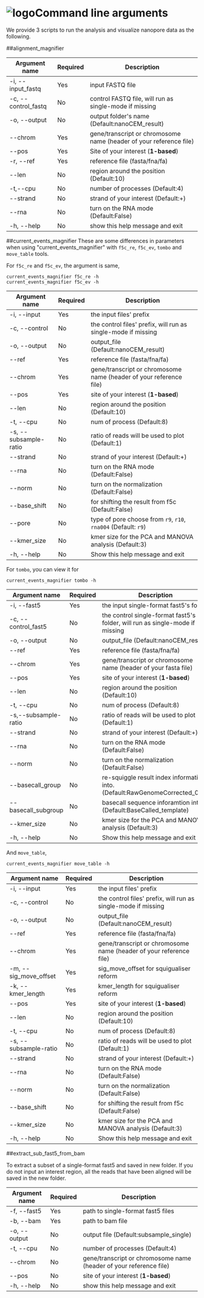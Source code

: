 # ![logo](logo_tiny.png "nanoCEM")Command line arguments
We provide 3  scripts to run the analysis and visualize nanopore data as the following.

##alignment_magnifier


| Argument name                       | Required | Description                                     |
|---------------------------------|----------|-------------------------------------------------|
| -i, --input_fastq               | Yes       | input FASTQ file                                |
| -c, --control_fastq             | No       | control FASTQ file, will run as single-mode if missing            |
| -o, --output                    | No       | output folder's name (Default:nanoCEM_result)    |
| --chrom                         | Yes       | gene/transcript or chromosome name (header of your reference file)|
| --pos                           | Yes       | Site of your interest (**1-based**)         |
| -r, --ref                       | Yes       | reference file (fasta/fna/fa)          |
| --len                           | No       | region around the position   (Default:10)|
| -t,--cpu                           | No       | number of processes   (Default:4)          |
| --strand                        | No       | strand of your interest  (Default:+)          |
| --rna                           | No       | turn on the RNA mode (Default:False)       |
| -h, --help                      | No       | show this help message and exit          |

##current_events_magnifier
These are some differences in parameters when using "current_events_magnifier" with `f5c_re`, `f5c_ev`, `tombo` and `move_table` tools.

For `f5c_re` and `f5c_ev`, the argument is same,

    current_events_magnifier f5c_re -h
    current_events_magnifier f5c_ev -h

| Argument name      | Required | Description                                                     |
|--------------------|----------|-----------------------------------------------------------------|
| -i, --input        | Yes       | the input files' prefix                            |
| -c, --control      | No       | the control files' prefix, will run as single-mode if missing          |
| -o, --output       | No       | output_file (Default:nanoCEM_result)               |
| --ref              | Yes       |reference file (fasta/fna/fa)          |
| --chrom            | Yes       | gene/transcript or chromosome name (header of your reference file)              |
| --pos              | Yes       | site of your interest   (**1-based**)          |
| --len              | No       | region around the position (Default:10)                          |
| -t, --cpu          | No       | num of process (Default:8)                                       |
| -s, --subsample-ratio | No       |  ratio of reads will be used to plot (Default:1)                 |
| --strand           | No       | strand of your interest (Default:+)   |
| --rna              | No       | turn on the RNA mode       (Default:False)                                     |
| --norm             | No       | turn on the normalization      (Default:False)                  |
| --base_shift       | No       |  for shifting the result from f5c      (Default:False)                  |
| --pore             | No       |  type of pore choose from `r9`, `r10`, `rna004` (Default: `r9`)                |
| --kmer_size             | No       |  kmer size for the PCA and MANOVA analysis   (Default:3)  |
| -h, --help         | No       | Show this help message and exit                                  |

For `tombo`, you can view it for 

    current_events_magnifier tombo -h

| Argument  name    | Required | Description                                                     |
|-------------------|----------|-----------------------------------------------------------------|
| -i, --fast5       | Yes       | the input single-format fast5's folder                            |
| -c, --control_fast5 | No       | the control single-format fast5's folder, will run as single-mode if missing              |
| -o, --output      | No       | output_file (Default:nanoCEM_result)                                                     |
| --ref             | Yes       |reference file (fasta/fna/fa)          |
| --chrom           | Yes       | gene/transcript or chromosome name (header of your fasta file)               |
| --pos             | Yes       | site of your interest        (**1-based**)          |
| --len             | No       | region around the position (Default:10)                          |
| -t, --cpu         | No       | num of process (Default:8)                                       |
| -s,--subsample-ratio | No       |  ratio of reads will be used to plot (Default:1)                 |
| --strand          | No       | strand of your interest (Default:+)   |
| --rna             | No       | turn on the RNA mode       (Default:False)                                      |
| --norm            | No       | turn on the normalization      (Default:False)                  |
| --basecall_group  | No       | re-squiggle result index information into.(Default:RawGenomeCorrected_000)           |
| --basecall_subgroup | No       | basecall sequence inforamtion into.  (Default:BaseCalled_template) |
| --kmer_size             | No       |  kmer size for the PCA and MANOVA analysis   (Default:3)  |
| -h, --help        | No       | Show this help message and exit                                  |

And `move_table`,

    current_events_magnifier move_table -h

| Argument name      | Required | Description                                                        |
|--------------------|----------|--------------------------------------------------------------------|
| -i, --input        | Yes       | the input files' prefix                                            |
| -c, --control      | No       | the control files' prefix, will run as single-mode if missing      |
| -o, --output       | No       | output_file (Default:nanoCEM_result)                               |
| --ref              | Yes       | reference file (fasta/fna/fa)                                      |
| --chrom            | Yes       | gene/transcript or chromosome name (header of your reference file) |
| -m, --sig_move_offset |Yes| sig_move_offset for squigualiser reform                            |
| -k, --kmer_length  | Yes| kmer_length for squigualiser reform                                |
| --pos              | Yes       | site of your interest   (**1-based**)          |
| --len              | No       | region around the position (Default:10)                          |
| -t, --cpu          | No       | num of process (Default:8)                                       |
| -s, --subsample-ratio | No       |  ratio of reads will be used to plot (Default:1)                 |
| --strand           | No       | strand of your interest (Default:+)   |
| --rna              | No       | turn on the RNA mode       (Default:False)                                     |
| --norm             | No       | turn on the normalization      (Default:False)                  |
| --base_shift       | No       |  for shifting the result from f5c      (Default:False)                  |
| --kmer_size             | No       |  kmer size for the PCA and MANOVA analysis   (Default:3)  |
| -h, --help         | No       | Show this help message and exit                                  |

##extract_sub_fast5_from_bam

 To extract a subset of a single-format fast5 and saved in new folder.
 If you do not input an interest region, all the reads that have been aligned will be saved in the new folder.

| Argument name| Required | Description                                       |
|---------------|----------|---------------------------------------------------|
| -f, --fast5 | Yes  | path to single-format fast5 files                           |
| -b, --bam | Yes    | path to bam file                                  |
| -o, --output | No  | output file   (Default:subsample_single)        |
| -t, --cpu | No       | number of processes  (Default:4)    |
| --chrom    | No       | gene/transcript or chromosome name (header of your reference file)|
| --pos       | No       | site of your interest    (**1-based**)         |
| -h, --help    | No       | show this help message and exit                    |

